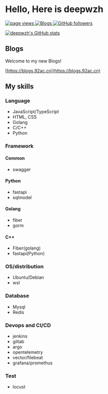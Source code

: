 # Hello, Here is deepwzh
<p align="left">
  <a href="https://github.com/deepwzh/deepwzh">
    <img src="https://komarev.com/ghpvc/?username=deepwzh" alt="page views" />
  </a>
  <a href="https://blogs.92ac.cn">
    <img alt="Blogs" src="https://img.shields.io/website?url=https%3A%2F%2Fblogs.92ac.cn">
  </a>
  <a href="https://github.com/MacroPower?tab=followers">
    <img alt="GitHub followers" src="https://img.shields.io/github/followers/deepwzh?style=flat&logo=github">
  </a>
</p>

[![deepwzh's GitHub stats](https://github-readme-stats.vercel.app/api?username=deepwzh)](https://github.com/deepwzh)
## Blogs
Welcome to my new Blogs!

[https://blogs.92ac.cn](https://blogs.92ac.cn)
## My skills
### Language
- JavaScript/TypeScript
- HTML, CSS
- Golang
- C/C++
- Python

### Framework
#### Common
- swagger

#### Python
- fastapi
- sqlmodel
  
#### Golang
- fiber
- gorm

#### C++
- Fiber(golang)
- fastapi(Python)

### OS/distribution
- Ubuntu/Debian
- wsl

### Database
- Mysql
- Redis
  
### Devops and CI/CD
- jenkins
- gitlab
- argo
- opentelemetry
- vector/filebeat
- grafana/promethus
  
### Test
- locust
